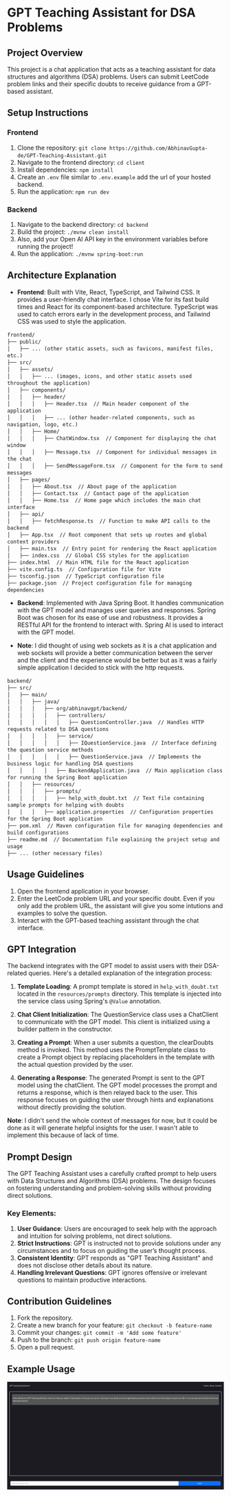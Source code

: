 # GPT Teaching Assistant for DSA Problems

## Project Overview

This project is a chat application that acts as a teaching assistant for data structures and algorithms (DSA) problems. Users can submit LeetCode problem links and their specific doubts to receive guidance from a GPT-based assistant.

## Setup Instructions

### Frontend

1. Clone the repository: `git clone https://github.com/AbhinavGupta-de/GPT-Teaching-Assistant.git`
2. Navigate to the frontend directory: `cd client`
3. Install dependencies: `npm install`
4. Create an `.env` file similar to `.env.example` add the url of your hosted backend.
5. Run the application: `npm run dev`

### Backend

1. Navigate to the backend directory: `cd backend`
2. Build the project: `./mvnw clean install`
3. Also, add your Open AI API key in the environment variables before running the project!
4. Run the application: `./mvnw spring-boot:run`

## Architecture Explanation

- **Frontend**: Built with Vite, React, TypeScript, and Tailwind CSS. It provides a user-friendly chat interface. I chose Vite for its fast build times and React for its component-based architecture. TypeScript was used to catch errors early in the development process, and Tailwind CSS was used to style the application.

```
frontend/
├── public/
│   ├── ... (other static assets, such as favicons, manifest files, etc.)
├── src/
│   ├── assets/
│   │   ├── ... (images, icons, and other static assets used throughout the application)
│   ├── components/
│   │   ├── header/
│   │   │   ├── Header.tsx  // Main header component of the application
│   │   │   ├── ... (other header-related components, such as navigation, logo, etc.)
│   │   ├── Home/
│   │   │   ├── ChatWindow.tsx  // Component for displaying the chat window
│   │   │   ├── Message.tsx  // Component for individual messages in the chat
│   │   │   ├── SendMessageForm.tsx  // Component for the form to send messages
│   ├── pages/
│   │   ├── About.tsx  // About page of the application
│   │   ├── Contact.tsx  // Contact page of the application
│   │   ├── Home.tsx  // Home page which includes the main chat interface
│   ├── api/
│   │   ├── fetchResponse.ts  // Function to make API calls to the backend
│   ├── App.tsx  // Root component that sets up routes and global context providers
│   ├── main.tsx  // Entry point for rendering the React application
│   ├── index.css  // Global CSS styles for the application
├── index.html  // Main HTML file for the React application
├── vite.config.ts  // Configuration file for Vite
├── tsconfig.json  // TypeScript configuration file
├── package.json  // Project configuration file for managing dependencies
```

- **Backend**: Implemented with Java Spring Boot. It handles communication with the GPT model and manages user queries and responses. Spring Boot was chosen for its ease of use and robustness. It provides a RESTful API for the frontend to interact with. Spring AI is used to interact with the GPT model.

- **Note**: I did thought of using web sockets as it is a chat application and web sockets will provide a better communication between the server and the client and the experience would be better but as it was a fairly simple application I decided to stick with the http requests. 

```
backend/
├── src/
│   ├── main/
│   │   ├── java/
│   │   │   ├── org/abhinavgpt/backend/
│   │   │   │   ├── controllers/
│   │   │   │   │   ├── QuestionController.java  // Handles HTTP requests related to DSA questions
│   │   │   │   ├── service/
│   │   │   │   │   ├── IQuestionService.java  // Interface defining the question service methods
│   │   │   │   │   ├── QuestionService.java  // Implements the business logic for handling DSA questions
│   │   │   │   ├── BackendApplication.java  // Main application class for running the Spring Boot application
│   │   ├── resources/
│   │   │   ├── prompts/
│   │   │   │   ├── help_with_doubt.txt  // Text file containing sample prompts for helping with doubts
│   │   │   ├── application.properties  // Configuration properties for the Spring Boot application
├── pom.xml  // Maven configuration file for managing dependencies and build configurations
├── readme.md  // Documentation file explaining the project setup and usage
├── ... (other necessary files)

```

## Usage Guidelines

1. Open the frontend application in your browser.
2. Enter the LeetCode problem URL and your specific doubt. Even if you only add the problem URL, the assistant will give you some intutions and examples to solve the question.
3. Interact with the GPT-based teaching assistant through the chat interface.

## GPT Integration

The backend integrates with the GPT model to assist users with their DSA-related queries. Here's a detailed explanation of the integration process:

1. **Template Loading**: A prompt template is stored in `help_with_doubt.txt` located in the `resources/prompts` directory. This template is injected into the service class using Spring's `@Value` annotation.

2. **Chat Client Initialization**: The QuestionService class uses a ChatClient to communicate with the GPT model. This client is initialized using a builder pattern in the constructor.

3. **Creating a Prompt**: When a user submits a question, the clearDoubts method is invoked. This method uses the PromptTemplate class to create a Prompt object by replacing placeholders in the template with the actual question provided by the user.

4. **Generating a Response**: The generated Prompt is sent to the GPT model using the chatClient. The GPT model processes the prompt and returns a response, which is then relayed back to the user. This response focuses on guiding the user through hints and explanations without directly providing the solution.

**Note**: I didn't send the whole context of messages for now, but it could be done as it will generate helpful insights for the user. I wasn't able to implement this because of lack of time.

## Prompt Design

The GPT Teaching Assistant uses a carefully crafted prompt to help users with Data Structures and Algorithms (DSA) problems. The design focuses on fostering understanding and problem-solving skills without providing direct solutions.

### Key Elements:

1. **User Guidance**: Users are encouraged to seek help with the approach and intuition for solving problems, not direct solutions.
2. **Strict Instructions**: GPT is instructed not to provide solutions under any circumstances and to focus on guiding the user’s thought process.
3. **Consistent Identity**: GPT responds as "GPT Teaching Assistant" and does not disclose other details about its nature.
4. **Handling Irrelevant Questions**: GPT ignores offensive or irrelevant questions to maintain productive interactions.

## Contribution Guidelines

1. Fork the repository.
2. Create a new branch for your feature: `git checkout -b feature-name`
3. Commit your changes: `git commit -m 'Add some feature'`
4. Push to the branch: `git push origin feature-name`
5. Open a pull request.

## Example Usage

<!-- add image -->

![HomePage](/assets/home.png)
